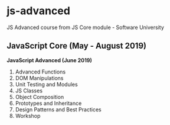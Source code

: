 # js-advanced
JS Advanced course from JS Core module - Software University

## JavaScript Core (May - August 2019)
**JavaScript Advanced (June 2019)**
1. Advanced Functions
2. DOM Manipulations
3. Unit Testing and Modules
4. JS Classes
5. Object Composition
6. Prototypes and Inheritance
7. Design Patterns and Best Practices
8. Workshop
